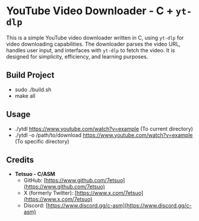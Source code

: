 
# YouTube Video Downloader - C + `yt-dlp`

This is a simple YouTube video downloader written in C, using `yt-dlp` for video downloading capabilities. The downloader parses the video URL, handles user input, and interfaces with `yt-dlp` to fetch the video. It is designed for simplicity, efficiency, and learning purposes.

## Build Project
 - sudo ./build.sh
 - make all



## Usage
  - ./ytdl https://www.youtube.com/watch?v=example (To current directory)
  - ./ytdl -o /path/to/download https://www.youtube.com/watch?v=example (To specific directory)


## Credits

- **Tetsuo - C/ASM**
  - GitHub: [https://www.github.com/7etsuo](https://www.github.com/7etsuo)
  - X (formerly Twitter): [https://www.x.com/7etsuo](https://www.x.com/7etsuo)
  - Discord: [https://www.discord.gg/c-asm](https://www.discord.gg/c-asm)



